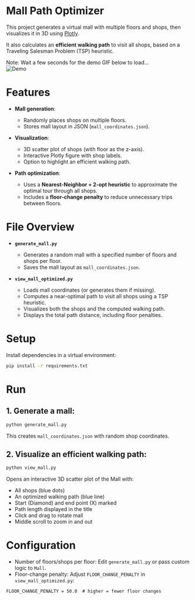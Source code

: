 # Mall Path Optimizer

This project generates a virtual mall with multiple floors and shops, then visualizes it in 3D using [Plotly](https://plotly.com/python/).  

It also calculates an **efficient walking path** to visit all shops, based on a Traveling Salesman Problem (TSP) heuristic.

Note: Wait a few seconds for the demo GIF below to load...  
![Demo](mall_demo.gif)

# Features

- **Mall generation**:
  - Randomly places shops on multiple floors.
  - Stores mall layout in JSON (`mall_coordinates.json`).

- **Visualization**:
  - 3D scatter plot of shops (with floor as the z-axis).
  - Interactive Plotly figure with shop labels.
  - Option to highlight an efficient walking path.

- **Path optimization**:
  - Uses a **Nearest-Neighbor + 2-opt heuristic** to approximate the optimal tour through all shops.
  - Includes a **floor-change penalty** to reduce unnecessary trips between floors.

# File Overview

- **`generate_mall.py`**
  - Generates a random mall with a specified number of floors and shops per floor.
  - Saves the mall layout as `mall_coordinates.json`.

- **`view_mall_optimized.py`**
  - Loads mall coordinates (or generates them if missing).
  - Computes a near-optimal path to visit all shops using a TSP heuristic.
  - Visualizes both the shops and the computed walking path.
  - Displays the total path distance, including floor penalties.

# Setup

Install dependencies in a virtual environment:

```sh
pip install -r requirements.txt
```

# Run

## 1. Generate a mall:

```sh
python generate_mall.py
```

This creates `mall_coordinates.json` with random shop coordinates.


## 2. Visualize an efficient walking path:

```sh
python view_mall.py
```

Opens an interactive 3D scatter plot of the Mall with:

- All shops (blue dots)
- An optimized walking path (blue line)
- Start (Diamond) and end point (X) marked
- Path length displayed in the title
- Click and drag to rotate mall
- Middle scroll to zoom in and out

# Configuration

- Number of floors/shops per floor: Edit `generate_mall.py` or pass custom logic to `Mall`.
- Floor-change penalty: Adjust `FLOOR_CHANGE_PENALTY` in `view_mall_optimized.py`:

```
FLOOR_CHANGE_PENALTY = 50.0  # higher = fewer floor changes
```